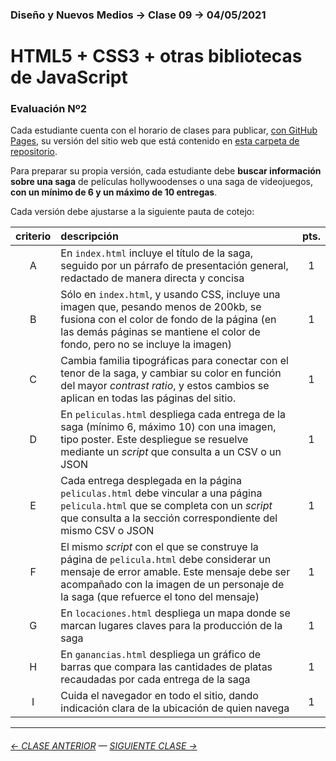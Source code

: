 ### Diseño y Nuevos Medios → Clase 09 → 04/05/2021

# HTML5 + CSS3 + otras bibliotecas de JavaScript

### Evaluación Nº2

Cada estudiante cuenta con el horario de clases para publicar, [con GitHub Pages](https://docs.github.com/es/free-pro-team@latest/github/working-with-github-pages/configuring-a-publishing-source-for-your-github-pages-site), su versión del sitio web que está contenido en [esta carpeta de repositorio](https://profesorfaco.github.io/dno037-2022/clase-09/).

Para preparar su propia versión, cada estudiante debe **buscar información sobre una saga** de películas hollywoodenses o una saga de videojuegos, **con un mínimo de 6 y un máximo de 10 entregas**.

Cada versión debe ajustarse a la siguiente pauta de cotejo:

| criterio | descripción             | pts. |
|:----:|:----------------------------|:----:|
| A | En `index.html` incluye el título de la saga, seguido por un párrafo de presentación general, redactado de manera directa y concisa | 1 |
| B | Sólo en `index.html`, y usando CSS, incluye una imagen que, pesando menos de 200kb, se fusiona con el color de fondo de la página (en las demás páginas se mantiene el color de fondo, pero no se incluye la imagen) | 1 |
| C | Cambia familia tipográficas para conectar con el tenor de la saga, y cambiar su color en función del mayor *contrast ratio*, y estos cambios se aplican en todas las páginas del sitio. | 1 |
| D | En `peliculas.html` despliega cada entrega de la saga (mínimo 6, máximo 10) con una imagen, tipo poster. Este despliegue se resuelve mediante un *script* que consulta a un CSV o un JSON | 1 | 
| E | Cada entrega desplegada en la página `peliculas.html` debe vincular a una página `pelicula.html` que se completa con un *script* que consulta a la sección correspondiente del mismo CSV o JSON | 1 |
| F | El mismo *script* con el que se construye la página de `pelicula.html` debe considerar un mensaje de error amable. Este mensaje debe ser acompañado con la imagen de un personaje de la saga (que refuerce el tono del mensaje)  | 1 |
| G | En `locaciones.html` despliega un mapa donde se marcan lugares claves para la producción de la saga | 1 |
| H | En `ganancias.html` despliega un gráfico de barras que compara las cantidades de platas recaudadas por cada entrega de la saga | 1 |
| I | Cuida el navegador en todo el sitio, dando indicación clara de la ubicación de quien navega | 1 |

- - - - - - - - - - - - -

###### [← CLASE ANTERIOR](https://github.com/profesorfaco/dno037-2022/tree/main/clase-08) — [SIGUIENTE CLASE →](https://github.com/profesorfaco/dno037-2022/tree/main/clase-10)
